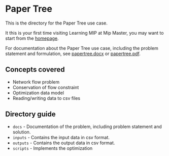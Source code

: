 # Paper Tree
This is the directory for the Paper Tree use case.

It this is your first time visiting Learning MIP 
at Mip Master, you may want to start from the 
[homepage](https://mip-master.github.io/learning_mip/).

For documentation about the Paper Tree use case, 
including the problem statement and formulation, see 
[papertree.docx](
../papertree/docs/papertree.docx)
or 
[papertree.pdf](
../papertree/docs/papertree.pdf).

## Concepts covered
- Network flow problem
- Conservation of flow constraint
- Optimization data model
- Reading/writing data to csv files

## Directory guide
* `docs` - Documentation of the problem, including 
   problem statement and solution.
* `inputs` - Contains the input data in csv format.
* `outputs` - Contains the output data in csv format.
* `scripts` - Implements the optimization

